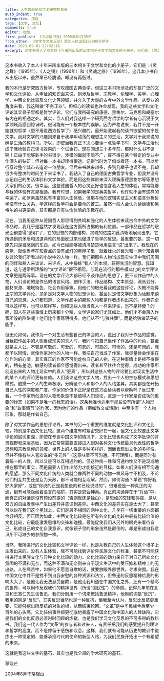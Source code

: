 ```yaml
---
title: 人生体验是我学术研究的基石
auto_indent: true
categories: 序跋
tags: [文学, 文化]
comments: true
editor: 皎然
first_publish: 《中华读书报》2005年01月05日
from_other: 《文学与文化三论》湖北人民出版社2005年序言
date: 2023-09-01 22:52:18
excerpt: 这本书收入了邓老师十年来所出版的三本相关于文学和文化的小册子，它们是：《灵之舞》（1995年）、《人之镜》（1996年）和《灵魂之旅》（1998年）。这几本小书自从出版以来，虽然早已经脱销，却没有再版过。
---
```

这本书收入了本人十年来所出版的三本相关于文学和文化的小册子，它们是：《灵之舞》（1995年）、《人之镜》（1996年）和《灵魂之旅》（1998年）。这几本小书自从出版以来，虽然早已经脱销，却没有再版过。

我的本行是研究西方哲学，专攻德国古典哲学。但这三本书所涉及的却是广泛的文学和文化评论，从牵扯的知识面来说，则涉及哲学、宗教学、伦理学、美学、心理学、中西文化比较及文化史等领域，并介入了大量的古今中外文学作品。从专业的角度来看，我这叫做“不务正业”。但细心的读者也许会发现，我的这些文学和文化评论其实骨子里都是哲学评论，它们与我所研究的康德、黑格尔、马克思和胡塞尔有内在的相通之处。其实，当人们对我这样一个研究西方哲学的学者有心沉浸于文学领域而感到惊讶时，很可能有一个根本性的误解。因为严格说来，我并不是一开始就对哲学（更不用说西方哲学了）感兴趣的，最开始激起我的读书欲望的勿宁是文学。而对文学的兴趣则来自于我早年动荡的理想主义的生活，文学对于我来说的确是生活的教科书。所以，即使当我真正下决心要读一点哲学书时，文学与生活也成了我检验自己读书效果的一个试金石。现在回想三十多年前，那时什么书不读啊！正由于能够到手的书很少，涉猎的面就不能不广，容不得在某个特定的专业中作深入的钻研；但对每一本书却读得很透。记得当时为了借或者还一本书，可以步行穿过整个城市去造访一位朋友。但后来书越来越多，多到几辈子也读不完，我却很少有整块的时间坐下来读书了。我钻入了自己的德国古典哲学专业，但我并没有忘记自己的生活体验和文学体验，而是用这些体验来深入理解康德黑格尔等等思想大家们的心灵。很幸运，这些德国哲人的心灵正好也饱含着人生的体验，常常能够与我的体验有灵犀相通。我有时想，如果我学的是英美哲学，也许就不会有这样的幸运了。如罗素虽然也有丰富的人生体验，但那与他的逻辑实证主义和语言分析哲学没有什么关系，学这样的哲学将会是要命的苦工。虽然一般人会认为读康德和黑格尔的书更要命，其实那是自有生命体验的乐趣在的。 　　

现在，当我用这种从德国哲人那里得到共鸣和强化的人生体验来读古今中外的文学作品时，我几乎是猛然才发现我在这方面所占据的有利位置。一部作品在哲学的眼光面前变得“透明”了，它的思想的内部结构、灵魂的进路如此清晰地展现出来，它所遇到的矛盾和进退两难的局面反过来也促进了哲学的反思。最重要的是，这一切原先只是被感到的东西，如今已经能够被清清楚楚地用语言“说”出来了。我现在的感觉，就像当年在知青点的没有点灯的黑屋子里，就着灶火的微光和一两个知青朋友谈论我们所看过的小说中的人物一样。我们把那些人物当成现实生活中我们周围的同伴和熟人来谈论、来评点，从中操练“看人”的本领，获得生活的智慧。我知道，这与通常所理解的“文学评论”很不相同，与现在流行的那些模式化的文学评论文章更是两码事。现在的文学评论大都已经不谈作品的思想了，更不谈作品中的人物，人们谈论的是作品的语言风格、创作手法、作品结构、文本原型、流派划分、题材来源、地域特色、社会作用等等。用他们的眼光看我的这些评论，大概不能算正宗的文学评论，顶多是对文学人物的思想评论，甚至只是借文学形象为话题来谈自己的思想。人们都知道，文学作品中的那些人物都是作者虚构出来的，作者完全可以这样写，也可以那样写，你把这些人物当真人一样来评论，岂不是特傻？的确，国人在这些事情上历来都十分精，文学评论家们尤其如此，他们才不会落入作家所设的陷阱呢！他们比作家高明得多，他们从不“与狼共舞”，而是给狼做笼子的能手。 　　

但无论如何，我作为一个对生活有些自己的体会的人，说出了我对于作品的感觉。当我把作品中的人物当成现实的真人时，我同时把自己当作了作品中的角色，甚至就是主人公。不管是可敬的、可爱的、可悲的、可恶的、可怜的，还是可憎的，我都予以同情，就像作家对他的人物一样。我把自己当成了作家，我尽量体会作家在创作时的心情。其实真正的作家不可能虚构自己的人物，在这种事情上是掺不得假的，稍有差池，敏感的读者都会感觉得出来。读者甚至往往会觉得，成功的作家所创造出来的人物比现实中的真人“更真”，所以对这些人物的评论要比对现实生活中的某个人的评论更有价值。人们谈论这些文学人物，找出一个人的生存模式和思想模式，触摸一个人的生命极限，分辨这个人和那个人的人格差异，其实都是在开拓自己人性的深度和广度。作家的价值不正好是在这方面给读者以帮助吗？反过来看，一个作家所创造的人物形象是不是值得人们谈论，这是一个作家是否成功的重要的标志（如果不是唯一的标志的话）。这条标准也适用于那些没有所谓“人物形象”和“故事情节”的作家，因为他们的作品（例如散文或诗歌）中至少有一个人物形象，那就是作者自己。 

除了对文学作品的思想评论外，本书的另一个重要的维度就是文化批评和文化比较，特别是中西文化比较。这两个维度有时紧密交织在一起，但文化比较要比文学评论的层次更深，即使在专谈中国文学的情况下，文化比较也构成了文学批评的背景视野和深层基础，因为它常常需要直接进入到对各种文化传统最具代表性的哲学思想和宗教信仰的领域。世界上的人性是多种多样的，因而表现出文化的多样性，但并不像有些人喜欢说的“多元性”（这意味着不可沟通、不可理解），而是同时有着统一的人性，所以又是可以互相通约的。但这种统一性和可通约性又不是现成地摆在那里的事实，而是需要人们作出努力才能接近的目标。如果人们没有相互沟通的愿望，那么不同文化传统的人类就会像两种不同的动物一样风马牛不相及，不论他们相互共生还是互为天敌，都不可能相互理解。然而，如何沟通？单说“你好我好大家好”，或是“你说的正是我想说的和已经说过的”，很难说是一种真正的沟通，倒有可能隐藏着语言的陷阱，其实是貌合神离。真正的沟通存在于“对话”中，而真正的对话是没有预设前提的（否则就还是独白），是思维的交锋和碰撞，是从双方的自由发表中产生出差异并意识到差异。中西文化的差异实在是太大了，甚至可以说在我们这个星球上，它们是最不相同的两种文化，几乎在一切重要的方面都恰好相反。但正因为如此，中西文化比较是在所有各文化的比较中最有比较价值的文化比较，它最能激发思维的交锋和碰撞，最能促使我们从另外的眼光来看待自己、形成自己的文化自我意识，就像镜子里的形象虽然是颠倒的，却是形成自我意识所不可缺少的参照物一样。

当然，我所进行的文化比较和文学评论一样，也是从我自己的人生体验这个根子上生发出来的。没有人生体验，我不可能找到评价异民族文化的标准，甚至不可能获得进行本民族文化与异种文化比较的动力。文化比较的动力来自于对自己所处文化氛围的不满和无奈，而这种不满和无奈则来自于现实生活中的受压抑和精神上的无出路。人在痛苦中，如果他不愿意自欺的话，就要放眼外部世界，寻求突围。我在中国文化中并不是找不到自我安慰的各种资源和法宝，但鲁迅的反思精神给我的影响太大了，是他让我无法忍受自欺，是他让我知道在中国文化之外，还有一个精彩的世界，可以用作反观我们的精神世界（所谓“国民性”）的参照。记得几年前在北京和王富仁先生谈鲁迅，我们分别用一个词来概括鲁迅精神，他用的词是“反抗”，我用的则是“反思”。其实反思当然也是一种反抗，但我至今认为，反思比反抗更重要，它能够挖出所反抗的对象的根，从而结束轮回。“文革”是中华民族今后至少一百年的心头痛，它比任何事件都更彻底地暴露了中国文化和中国人的人性缺陷，它是我们的文化反思必须时时回顾的炼狱，也是我们学习文化反思的不可多得的教科书。我们这一代人作为“文革”的参与者和过来人，有责任把我们的感受提升到理论和哲学的高度，而不是停留于感伤和叹息。这样，我们就有可能从历史的教训中锻炼出一种坚定的、能够承担时代的使命的新型人格，为我们民族开拓出一个有希望的未来。 　　

这就是我这些文字的基石，其实也是我全部的学术研究的基石。

邓晓芒

2004年8月于珞珈山
